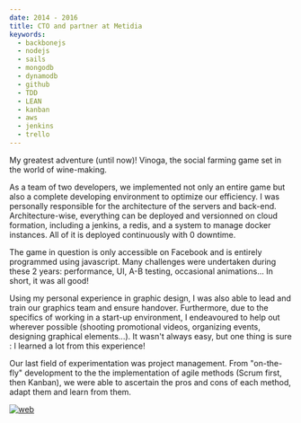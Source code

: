 ```yaml
---
date: 2014 - 2016
title: CTO and partner at Metidia
keywords:
  - backbonejs
  - nodejs
  - sails
  - mongodb
  - dynamodb
  - github
  - TDD
  - LEAN
  - kanban
  - aws
  - jenkins
  - trello
---
```


My greatest adventure (until now)! Vinoga, the social farming game set in the world of wine-making.

As a team of two developers, we implemented not only an entire game but also a complete developing environment to optimize our efficiency. I was personally responsible for the architecture of the servers and back-end. Architecture-wise, everything can be deployed and versionned on cloud formation, including a jenkins, a redis, and a system to manage docker instances. All of it is deployed continuously with 0 downtime.

The game in question is only accessible on Facebook and is entirely programmed using javascript. Many challenges were undertaken during these 2 years: performance, UI, A-B testing, occasional animations... In short, it was all good!

Using my personal experience in graphic design, I was also able to lead and train our graphics team and ensure handover. Furthermore, due to the specifics of working in a start-up environment, I endeavoured to help out wherever possible (shooting promotional videos, organizing events, designing graphical elements...). It wasn't always easy, but one thing is sure : I learned a lot from this experience!

Our last field of experimentation was project management. From "on-the-fly" development to the the implementation of agile methods (Scrum first, then Kanban), we were able to ascertain the pros and cons of each method, adapt them and learn from them.

[![web](/web-badge.svg)](http://vinoga.com/)
